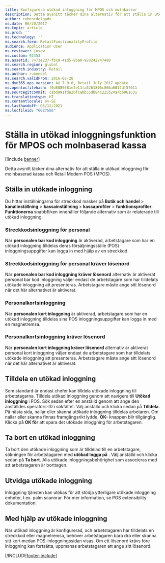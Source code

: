 ```yaml
---
title: Konfigurera utökad inloggning för MPOS och molnkassor
description: Detta avsnitt täcker dina alternativ för att ställa in utökad inloggning för molnbaserad kassa och Retail Modern POS (MPOS).
author: rubencdelgado
ms.date: 06/20/2017
ms.topic: article
ms.prod: ''
ms.technology: ''
ms.search.form: RetailFunctionalityProfile
audience: Application User
ms.reviewer: josaw
ms.custom: 92353
ms.assetid: 7473e237-fbc8-41d5-8ba0-920242747488
ms.search.region: global
ms.search.industry: Retail
ms.author: rubendel
ms.search.validFrom: 2016-02-28
ms.dyn365.ops.version: AX 7.0.0, Retail July 2017 update
ms.openlocfilehash: f9d8889581e2e11fa5261805c866a6014df57611
ms.sourcegitcommit: cabd991fda2bfcabb55db84c225b24a7bb061631
ms.translationtype: HT
ms.contentlocale: sv-SE
ms.lasthandoff: 05/12/2021
ms.locfileid: "6027586"
---
```

# <a name="set-up-extended-logon-functionality-for-mpos-and-cloud-pos"></a>Ställa in utökad inloggningsfunktion för MPOS och molnbaserad kassa

[!include [banner](includes/banner.md)]

Detta avsnitt täcker dina alternativ för att ställa in utökad inloggning för molnbaserad kassa och Retail Modern POS (MPOS).

## <a name="setting-up-extended-logon"></a>Ställa in utökade inloggning

Du hittar inställningarna för streckkod masker på **Butik och handel** &gt; **kanalinställning** &gt; **kassainställning** &gt; **kassaprofiler** &gt; **funktionsprofiler**. **Funktionerna** snabbfliken innehåller följande alternativ som är relaterade till utökad inloggning.

### <a name="staff-bar-code-logon"></a>Streckkodsinloggning för personal

När **personalen bar kod inloggning** är aktiverad, arbetstagare som har en utökad inloggning tilldelas deras försäljningsställe (POS) inloggningsuppgifter kan logga in med hjälp av en streckkod.

### <a name="staff-bar-code-logon-requires-password"></a>Streckkodsinloggning för personal kräver lösenord

När **personalen bar kod inloggning kräver lösenord** alternativ är aktiverat personal bar kod inloggning väljer endast de arbetstagare som har tilldelats utökade inloggning att presenteras. Arbetstagare måste ange sitt lösenord när det här alternativet är aktiverat.

### <a name="staff-card-logon"></a>Personalkortsinloggning

När **personalen kort inloggning** är aktiverad, arbetstagare som har en utökad inloggning tilldelas sina POS inloggningsuppgifter kan logga in med en magnetremsa.

### <a name="staff-card-logon-requires-password"></a>Personalkortsinloggning kräver lösenord

När **personalen kort inloggning kräver lösenord** alternativ är aktiverat personal kort inloggning väljer endast de arbetstagare som har tilldelats utökade inloggning att presenteras. Arbetstagare måste ange sitt lösenord när det här alternativet är aktiverat.

## <a name="assigning-an-extended-logon"></a>Tilldela en utökad inloggning

Som standard är endast chefer kan tilldela utökade inloggning till arbetstagarna. Tilldela utökad inloggning genom att navigera till **Utökad inloggning** i POS. Sök sedan efter en anställd genom att ange den anställdes operatörs-ID i sökfältet. Välj anställd och klicka sedan på **Tilldela**. På nästa sida, nallar eller skanna utökade inloggning tilldelas arbetaren. Om nallar eller skanna finnas framgångsrikt lydde, **OK-** knappen blir tillgänglig. Klicka på **OK för** att spara det utökade inloggning för arbetstagaren.

## <a name="deleting-an-extended-logon"></a>Ta bort en utökad inloggning

Ta bort den utökade inloggning som är tilldelad till en arbetstagare, sökningen för arbetstagaren med **utökad logga på** . Välj anställd och klicka sedan på **Ta bort**. Alla utökade inloggningsbehörighet som associeras med att arbetstagaren är borttagen.

## <a name="extending-extended-logon"></a>Utvidga utökade inloggning

Inloggning tjänsten kan utökas för att stödja ytterligare utökade inloggning enheter, t.ex. palm scannrar. För mer information, se POS extensibility dokumentation.

## <a name="using-extended-logon"></a>Med hjälp av utökade inloggning

När utökad inloggning är konfigurerad, och arbetstagaren har tilldelats en streckkod eller magnetremsa, behöver arbetstagaren bara dra eller skanna sitt kort medan POS-inloggningssidan visas. Om ett lösenord krävs före inloggning kan fortsätta, uppmanas arbetstagaren att ange sitt lösenord.


[!INCLUDE[footer-include](../includes/footer-banner.md)]